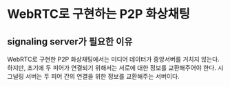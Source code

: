 # WebRTC로 구현하는 P2P 화상채팅
## signaling server가 필요한 이유
WebRTC로 구현한 P2P 화상채팅에서는 미디어 데이터가 중앙서버를 거치지 않는다.
하지만, 초기에 두 피어가 연결되기 위해서는 서로에 대한 정보를 교환해주어야 한다.
시그널링 서버는 두 피어 간의 연결을 위한 정보를 교환해주는 서버이다.
